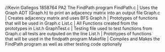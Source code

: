 //Kevin Gallegos 1858764 PA2
The FindPath program
FindPath.c  | Uses the Graph ADT (Graph.h) to print an adjacency matrix into an output file
Graph.c     | Creates adjacency matrix and uses BFS
Graph.h     | Prototypes of functions that will be used in Graph.c
List.c      | All Functions created from the prototypes in List.h
GraphTest.c | Testing file used to test functions from Graph.c all tests are outputed on the line
List.h      | Prototypes of functions that will be used in the findpath program
Makefile    | Compiles and Makes the FindPath program as well as other testing code optionally
